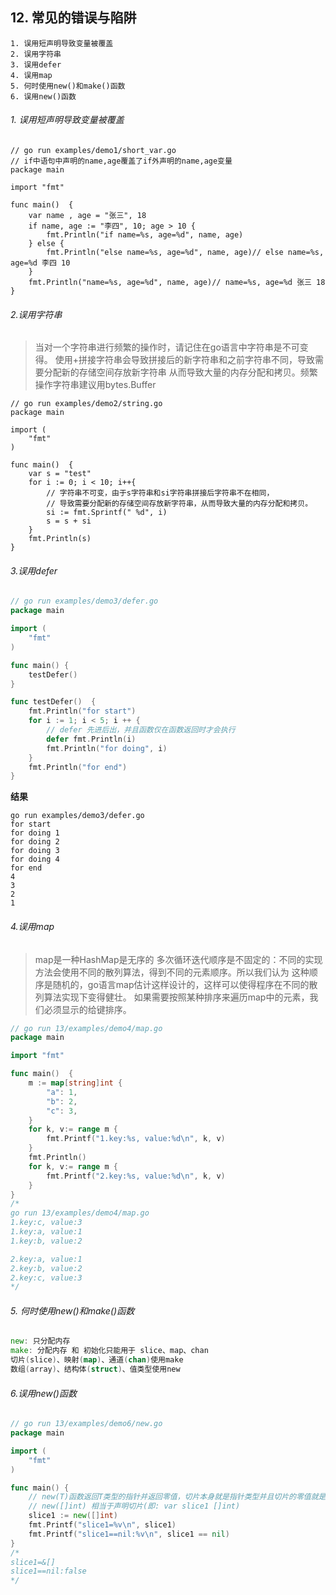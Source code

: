 ## 12. 常见的错误与陷阱

```
1. 误用短声明导致变量被覆盖
2. 误用字符串
3. 误用defer
4. 误用map
5. 何时使用new()和make()函数
6. 误用new()函数
```

###### 1. 误用短声明导致变量被覆盖
```
// go run examples/demo1/short_var.go
// if中语句中声明的name,age覆盖了if外声明的name,age变量
package main

import "fmt"

func main()  {
	var name , age = "张三", 18
	if name, age := "李四", 10; age > 10 {
		fmt.Println("if name=%s, age=%d", name, age)
	} else {
		fmt.Println("else name=%s, age=%d", name, age)// else name=%s, age=%d 李四 10
	}
	fmt.Println("name=%s, age=%d", name, age)// name=%s, age=%d 张三 18
}
```

###### 2.误用字符串
> 当对一个字符串进行频繁的操作时，请记住在go语言中字符串是不可变得。
> 使用+拼接字符串会导致拼接后的新字符串和之前字符串不同，导致需要分配新的存储空间存放新字符串
> 从而导致大量的内存分配和拷贝。频繁操作字符串建议用bytes.Buffer
````
// go run examples/demo2/string.go
package main

import (
	"fmt"
)

func main()  {
	var s = "test"
	for i := 0; i < 10; i++{
		// 字符串不可变，由于s字符串和si字符串拼接后字符串不在相同，
		// 导致需要分配新的存储空间存放新字符串，从而导致大量的内存分配和拷贝。
		si := fmt.Sprintf(" %d", i)
		s = s + si
	}
	fmt.Println(s)
}
````

###### 3.误用defer

```go
// go run examples/demo3/defer.go
package main

import (
	"fmt"
)

func main() {
	testDefer()
}

func testDefer()  {
	fmt.Println("for start")
	for i := 1; i < 5; i ++ {
		// defer 先进后出，并且函数仅在函数返回时才会执行
		defer fmt.Println(i)
		fmt.Println("for doing", i)
	}
	fmt.Println("for end")
}
```
**结果**
```
go run examples/demo3/defer.go
for start
for doing 1
for doing 2
for doing 3
for doing 4
for end
4
3
2
1
```

###### 4.误用map
> map是一种HashMap是无序的
> 多次循环迭代顺序是不固定的：不同的实现方法会使用不同的散列算法，得到不同的元素顺序。所以我们认为
> 这种顺序是随机的，go语言map估计这样设计的，这样可以使得程序在不同的散列算法实现下变得健壮。
> 如果需要按照某种排序来遍历map中的元素，我们必须显示的给键排序。

```go
// go run 13/examples/demo4/map.go
package main

import "fmt"

func main()  {
	m := map[string]int {
		"a": 1,
		"b": 2,
		"c": 3,
	}
	for k, v:= range m {
		fmt.Printf("1.key:%s, value:%d\n", k, v)
	}
	fmt.Println()
	for k, v:= range m {
		fmt.Printf("2.key:%s, value:%d\n", k, v)
	}
}
/*
go run 13/examples/demo4/map.go
1.key:c, value:3
1.key:a, value:1
1.key:b, value:2

2.key:a, value:1
2.key:b, value:2
2.key:c, value:3
*/
```

###### 5. 何时使用new()和make()函数
```go
new: 只分配内存
make: 分配内存 和 初始化只能用于 slice、map、chan
切片(slice)、映射(map)、通道(chan)使用make
数组(array)、结构体(struct)、值类型使用new
```

###### 6.误用new()函数
```go
// go run 13/examples/demo6/new.go
package main

import (
	"fmt"
)

func main() {
	// new(T)函数返回T类型的指针并返回零值，切片本身就是指针类型并且切片的零值就是nil
	// new([]int) 相当于声明切片(即: var slice1 []int)
	slice1 := new([]int)
	fmt.Printf("slice1=%v\n", slice1)
	fmt.Printf("slice1==nil:%v\n", slice1 == nil)
}
/*
slice1=&[]
slice1==nil:false
*/
```